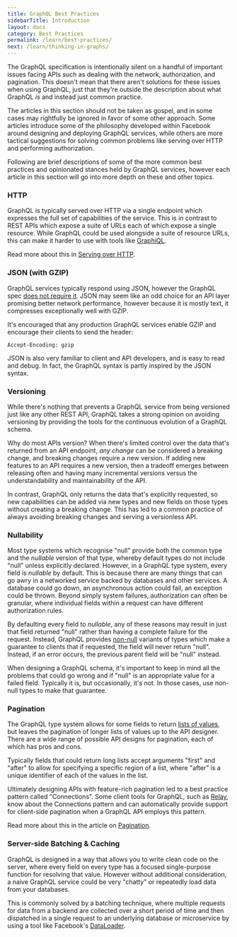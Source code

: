 ```yaml
---
title: GraphQL Best Practices
sidebarTitle: Introduction
layout: docs
category: Best Practices
permalink: /learn/best-practices/
next: /learn/thinking-in-graphs/
---
```


The GraphQL specification is intentionally silent on a handful of important issues facing APIs such as dealing with the network, authorization, and pagination. This doesn't mean that there aren't solutions for these issues when using GraphQL, just that they're outside the description about what GraphQL _is_ and instead just common practice.

The articles in this section should not be taken as gospel, and in some cases may rightfully be ignored in favor of some other approach. Some articles introduce some of the philosophy developed within Facebook around designing and deploying GraphQL services, while others are more tactical suggestions for solving common problems like serving over HTTP and performing authorization.

Following are brief descriptions of some of the more common best practices and opinionated stances held by GraphQL services, however each article in this section will go into more depth on these and other topics.

### HTTP

GraphQL is typically served over HTTP via a single endpoint which expresses the full set of capabilities of the service. This is in contrast to REST APIs which expose a suite of URLs each of which expose a single resource. While GraphQL could be used alongside a suite of resource URLs, this can make it harder to use with tools like [GraphiQL](https://github.com/graphql/graphiql).

Read more about this in [Serving over HTTP](/learn/serving-over-http/).

### JSON (with GZIP)

GraphQL services typically respond using JSON, however the GraphQL spec [does not require it](http://spec.graphql.org/draft/#sec-Serialization-Format). JSON may seem like an odd choice for an API layer promising better network performance, however because it is mostly text, it compresses exceptionally well with GZIP.

It's encouraged that any production GraphQL services enable GZIP and encourage their clients to send the header:

```
Accept-Encoding: gzip
```

JSON is also very familiar to client and API developers, and is easy to read and debug. In fact, the GraphQL syntax is partly inspired by the JSON syntax.

### Versioning

While there's nothing that prevents a GraphQL service from being versioned just like any other REST API, GraphQL takes a strong opinion on avoiding versioning by providing the tools for the continuous evolution of a GraphQL schema.

Why do most APIs version? When there's limited control over the data that's returned from an API endpoint, _any change_ can be considered a breaking change, and breaking changes require a new version. If adding new features to an API requires a new version, then a tradeoff emerges between releasing often and having many incremental versions versus the understandability and maintainability of the API.

In contrast, GraphQL only returns the data that's explicitly requested, so new capabilities can be added via new types and new fields on those types without creating a breaking change. This has led to a common practice of always avoiding breaking changes and serving a versionless API.

### Nullability

Most type systems which recognise "null" provide both the common type and the _nullable_ version of that type, whereby default types do not include "null" unless explicitly declared. However, in a GraphQL type system, every field is _nullable_ by default. This is because there are many things that can go awry in a networked service backed by databases and other services. A database could go down, an asynchronous action could fail, an exception could be thrown. Beyond simply system failures, authorization can often be granular, where individual fields within a request can have different authorization rules.

By defaulting every field to _nullable_, any of these reasons may result in just that field returned "null" rather than having a complete failure for the request. Instead, GraphQL provides [non-null](/learn/schema/#lists-and-non-null) variants of types which make a guarantee to clients that if requested, the field will never return "null". Instead, if an error occurs, the previous parent field will be "null" instead.

When designing a GraphQL schema, it's important to keep in mind all the problems that could go wrong and if "null" is an appropriate value for a failed field. Typically it is, but occasionally, it's not. In those cases, use non-null types to make that guarantee.

### Pagination

The GraphQL type system allows for some fields to return [lists of values](/learn/schema/#lists-and-non-null), but leaves the pagination of longer lists of values up to the API designer. There are a wide range of possible API designs for pagination, each of which has pros and cons.

Typically fields that could return long lists accept arguments "first" and "after" to allow for specifying a specific region of a list, where "after" is a unique identifier of each of the values in the list.

Ultimately designing APIs with feature-rich pagination led to a best practice pattern called "Connections". Some client tools for GraphQL, such as [Relay](https://facebook.github.io/relay/), know about the Connections pattern and can automatically provide support for client-side pagination when a GraphQL API employs this pattern.

Read more about this in the article on [Pagination](/learn/pagination/).

### Server-side Batching & Caching

GraphQL is designed in a way that allows you to write clean code on the server, where every field on every type has a focused single-purpose function for resolving that value. However without additional consideration, a naive GraphQL service could be very "chatty" or repeatedly load data from your databases.

This is commonly solved by a batching technique, where multiple requests for data from a backend are collected over a short period of time and then dispatched in a single request to an underlying database or microservice by using a tool like Facebook's [DataLoader](https://github.com/facebook/dataloader).
